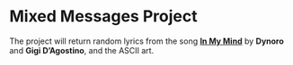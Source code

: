 #  Mixed Messages Project
The project will return random lyrics from the song [**In My Mind**](https://www.youtube.com/watch?v=W9P_qUnMaFg) by **Dynoro** and **Gigi D’Agostino**, and the ASCII art.